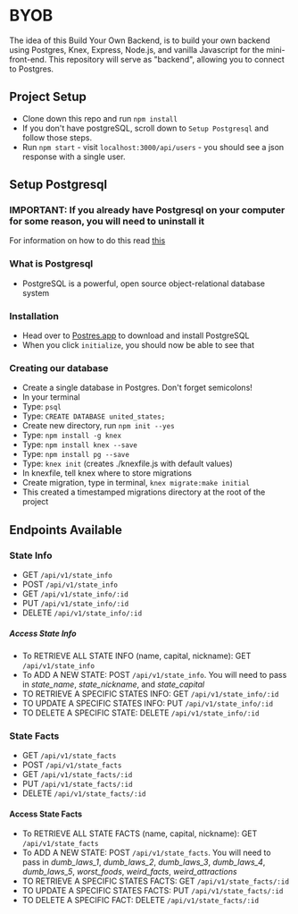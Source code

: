 # BYOB

The idea of this Build Your Own Backend, is to build your own backend using Postgres, Knex, Express, Node.js, and vanilla Javascript for the mini-front-end. This repository will serve as "backend", allowing you to connect to Postgres.

## Project Setup

* Clone down this repo and run `npm install`
* If you don't have postgreSQL, scroll down to `Setup Postgresql` and follow those steps.
* Run `npm start` - visit `localhost:3000/api/users` - you should see a json response with a single user.

## Setup Postgresql

### IMPORTANT: If you already have Postgresql on your computer for some reason, you will need to uninstall it

For information on how to do this read [this](https://postgresapp.com/documentation/remove.html)

### What is Postgresql

* PostgreSQL is a powerful, open source object-relational database system

### Installation

* Head over to [Postres.app](http://postgresapp.com/) to download and install PostgreSQL
* When you click `initialize`, you should now be able to see that 

### Creating our database

* Create a single database in Postgres. Don't forget semicolons!
* In your terminal
* Type: `psql`
* Type: `CREATE DATABASE united_states;`
* Create new directory, run `npm init --yes`
* Type: `npm install -g knex`
* Type: `npm install knex --save`
* Type: `npm install pg --save`
* Type: `knex init` (creates ./knexfile.js with default values)
* In knexfile, tell knex where to store migrations
* Create migration, type in terminal, `knex migrate:make initial`
* This created a timestamped migrations directory at the root of the project

## Endpoints Available

### State Info

* GET `/api/v1/state_info`
* POST `/api/v1/state_info`
* GET `/api/v1/state_info/:id`
* PUT `/api/v1/state_info/:id`
* DELETE `/api/v1/state_info/:id`
  
##### Access State Info

* To RETRIEVE ALL STATE INFO (name, capital, nickname): GET `/api/v1/state_info`
* To ADD A NEW STATE: POST `/api/v1/state_info`. You will need to pass in *state_name*, *state_nickname*, and *state_capital*
* TO RETRIEVE A SPECIFIC STATES INFO: GET `/api/v1/state_info/:id`
* TO UPDATE A SPECIFIC STATES INFO: PUT `/api/v1/state_info/:id`
* TO DELETE A SPECIFIC STATE: DELETE `/api/v1/state_info/:id`

### State Facts

* GET `/api/v1/state_facts`
* POST `/api/v1/state_facts`
* GET `/api/v1/state_facts/:id`
* PUT `/api/v1/state_facts/:id`
* DELETE `/api/v1/state_facts/:id`

#### Access State Facts

* To RETRIEVE ALL STATE FACTS (name, capital, nickname): GET `/api/v1/state_facts`
* To ADD A NEW STATE: POST `/api/v1/state_facts`. You will need to pass in *dumb_laws_1*, *dumb_laws_2*, *dumb_laws_3*, *dumb_laws_4*, *dumb_laws_5*, *worst_foods*, *weird_facts*, *weird_attractions*
* TO RETRIEVE A SPECIFIC STATES FACTS: GET `/api/v1/state_facts/:id`
* TO UPDATE A SPECIFIC STATES FACTS: PUT `/api/v1/state_facts/:id`
* TO DELETE A SPECIFIC FACT: DELETE `/api/v1/state_facts/:id`
